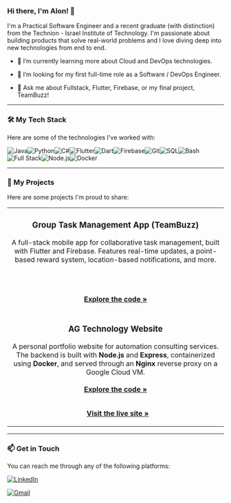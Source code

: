### Hi there, I'm Alon! 👋



I'm a Practical Software Engineer and a recent graduate (with distinction) from the Technion - Israel Institute of Technology. I'm passionate about building products that solve real-world problems and I love diving deep into new technologies from end to end.



- 🌱 I’m currently learning more about Cloud and DevOps technologies.

- 🔭 I’m looking for my first full-time role as a Software / DevOps Engineer.

- 💬 Ask me about Fullstack, Flutter, Firebase, or my final project, TeamBuzz!



---



### 🛠️ My Tech Stack




Here are some of the technologies I've worked with:


![Java](https://img.shields.io/badge/Java-ED8B00?style=for-the-badge&logo=openjdk&logoColor=white)![Python](https://img.shields.io/badge/Python-3776AB?style=for-the-badge&logo=python&logoColor=white)![C#](https://img.shields.io/badge/C%23-239120?style=for-the-badge&logo=c-sharp&logoColor=white)![Flutter](https://img.shields.io/badge/Flutter-02569B?style=for-the-badge&logo=flutter&logoColor=white)![Dart](https://img.shields.io/badge/Dart-0175C2?style=for-the-badge&logo=dart&logoColor=white)![Firebase](https://img.shields.io/badge/Firebase-FFCA28?style=for-the-badge&logo=firebase&logoColor=white)![Git](https://img.shields.io/badge/GIT-E44C30?style=for-the-badge&logo=git&logoColor=white)![SQL](https://img.shields.io/badge/SQL-025E8C?style=for-the-badge&logo=MicrosoftSQLServer&logoColor=white)![Bash](https://img.shields.io/badge/Bash-4EAA25?style=for-the-badge&logo=GNUBash&logoColor=white)![Full Stack](https://img.shields.io/badge/Full%20Stack-734F96?style=for-the-badge&logoColor=white)![Node.js](https://img.shields.io/badge/Node.js-339933?style=for-the-badge&logo=node.js&logoColor=white)![Docker](https://img.shields.io/badge/Docker-2496ED?style=for-the-badge&logo=docker&logoColor=white)


---



### 🚀 My Projects



Here are some projects I'm proud to share:

<table>

<tr>

<td width="100%">

<h3 align="center">Group Task Management App (TeamBuzz)</h3>

<div align="center">

A full-stack mobile app for collaborative task management, built with Flutter and Firebase. Features real-time updates, a point-based reward system, location-based notifications, and more.

<br/><br/>

<a href="https://github.com/sirmalev/GroupTaskManagementApp" target="_blank"><strong>Explore the code »</strong></a>

</div>

</td>

</tr>

<tr>

<td width="100%">

<h3 align="center">AG Technology Website</h3>

<div align="center">

A personal portfolio website for automation consulting services. The backend is built with <b>Node.js</b> and <b>Express</b>, containerized using <b>Docker</b>, and served through an <b>Nginx</b> reverse proxy on a Google Cloud VM.
<br/><br/>
<a href="https://github.com/sirmalev/ag-tech-website" target="_blank"><strong>Explore the code »</strong></a>
<br/><br/>

<a href="https://aloutomation.guru/" target="_blank" style="margin-left: 10px;"><strong>Visit the live site »</strong></a>


</div>

</td>

</tr>

</table>



---



### 📫 Get in Touch



You can reach me through any of the following platforms:



<a href="https://il.linkedin.com/in/alon-malev" target="_blank"><img src="https://img.shields.io/badge/LinkedIn-0077B5?style=for-the-badge&logo=linkedin&logoColor=white" alt="LinkedIn"></a>

<a href="mailto:sir.alonmalev@gmail.com"><img src="https://img.shields.io/badge/Gmail-D14836?style=for-the-badge&logo=gmail&logoColor=white" alt="Gmail"></a>

